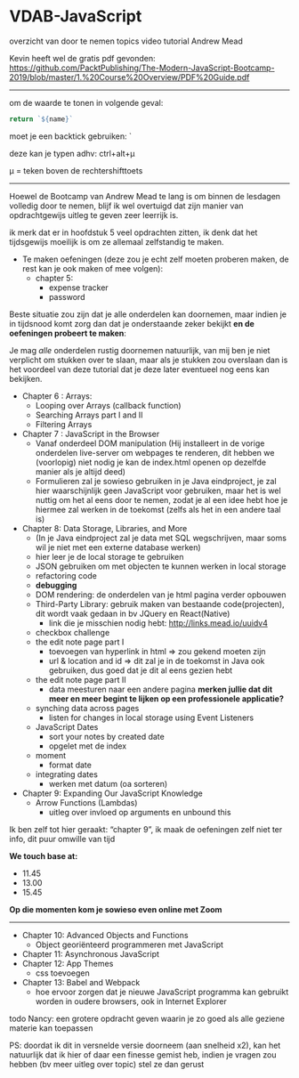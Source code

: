 # VDAB-JavaScript
overzicht van door te nemen topics video tutorial Andrew Mead


Kevin heeft wel de gratis pdf gevonden:
https://github.com/PacktPublishing/The-Modern-JavaScript-Bootcamp-2019/blob/master/1.%20Course%20Overview/PDF%20Guide.pdf 

---
om de waarde te tonen in volgende geval:
```javascript    
return `${name}`
```
moet je een backtick gebruiken: `

deze kan je typen adhv: ctrl+alt+µ

µ = teken boven de rechtershifttoets

---

Hoewel de Bootcamp van Andrew Mead te lang is om binnen de lesdagen volledig door te nemen, 
blijf ik wel overtuigd dat zijn manier van opdrachtgewijs  uitleg te geven zeer leerrijk is.

ik merk dat er in hoofdstuk 5 veel opdrachten zitten, 
ik denk dat het tijdsgewijs moeilijk is om ze allemaal zelfstandig te maken.

-	Te maken oefeningen (deze zou je echt zelf moeten proberen maken, de rest kan je ook maken of mee volgen):
    -	chapter 5: 
        -	expense tracker 
        -	password

Beste situatie zou zijn dat je alle onderdelen kan doornemen, 
maar indien je in tijdsnood komt zorg dan dat je onderstaande zeker bekijkt **en de oefeningen probeert te maken**:

Je mag *alle* onderdelen rustig doornemen natuurlijk, van mij ben je niet verplicht om stukken over te slaan, 
maar als je stukken zou overslaan dan is het voordeel van deze tutorial dat je deze later eventueel nog eens kan bekijken.

-	Chapter 6 : Arrays: 
    -	Looping over Arrays (callback function)
    -	Searching Arrays part I and II
    -	Filtering Arrays
-	Chapter 7 : JavaScript in the Browser
    -	Vanaf onderdeel DOM manipulation (Hij installeert in de vorige onderdelen live-server om webpages te renderen, 
    dit hebben we (voorlopig) niet nodig je kan de index.html openen op dezelfde manier als je altijd deed)
    - Formulieren zal je sowieso gebruiken in je Java eindproject, 
    je zal hier waarschijnlijk geen JavaScript voor gebruiken, maar het is wel nuttig om het al eens door te nemen, 
    zodat je al een idee hebt hoe je hiermee zal werken in de toekomst (zelfs als het in een andere taal is)
-   Chapter 8: Data Storage, Libraries, and More
    - (In je Java eindproject zal je data met SQL wegschrijven, maar soms wil je niet met een externe database werken)
    - hier leer je de local storage te gebruiken
    - JSON gebruiken om met objecten te kunnen werken in local storage 
    - refactoring code
    - **debugging**
    - DOM rendering: de onderdelen van je html pagina verder opbouwen 
    - Third-Party Library: gebruik maken van bestaande code(projecten), dit wordt vaak gedaan in bv JQuery en React(Native)
        - link die je misschien nodig hebt: http://links.mead.io/uuidv4
    - checkbox challenge
    - the edit note page part I 
        - toevoegen van hyperlink in html => zou gekend moeten zijn
        - url & location and id => dit zal je in de toekomst in Java ook gebruiken, dus goed dat je dit al eens gezien hebt
    - the edit note page part II    
        - data meesturen naar een andere pagina
    **merken jullie dat dit meer en meer begint te lijken op een professionele applicatie?**    
    - synching data across pages
        - listen for changes in local storage using Event Listeners
    - JavaScript Dates
        - sort your notes by created date
        - opgelet met de index
    - moment
        - format date
    - integrating dates
        - werken met datum (oa sorteren)    
 -   Chapter 9: Expanding Our JavaScript Knowledge
     - Arrow Functions (Lambdas) 
        - uitleg over invloed op arguments en unbound this
        
        
        
Ik ben zelf tot hier geraakt: “chapter 9”,  ik maak de oefeningen zelf niet ter info, dit puur omwille van tijd



**We touch base at:**
- 11.45
- 13.00
- 15.45

**Op die momenten kom je sowieso even online met Zoom**


---

-   Chapter 10: Advanced Objects and Functions
    - Object georiënteerd programmeren met JavaScript
-   Chapter 11: Asynchronous JavaScript
-   Chapter 12: App Themes
    - css toevoegen 
-   Chapter 13: Babel and Webpack
    - hoe ervoor zorgen dat je nieuwe JavaScript programma kan gebruikt worden in oudere browsers, ook in Internet Explorer

todo Nancy: een grotere opdracht geven waarin je zo goed als alle geziene materie kan toepassen

PS: doordat ik dit in versnelde versie doorneem (aan snelheid x2), 
kan het natuurlijk dat ik hier of daar een finesse gemist heb, 
indien je vragen zou hebben (bv meer uitleg over topic) stel ze dan gerust
